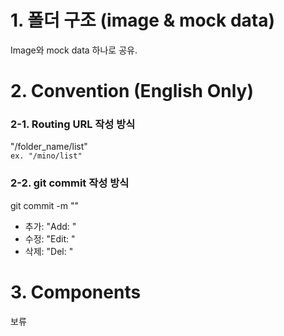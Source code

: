 # 1. 폴더 구조 (image & mock data)
Image와 mock data 하나로 공유.

# 2. Convention (English Only)
### 2-1. Routing URL 작성 방식
"/folder_name/list"
<br>
`ex. "/mino/list"`
### 2-2. git commit 작성 방식
git commit -m ""
* 추가: "Add: "
* 수정: "Edit: "
* 삭제: "Del: "

# 3. Components
보류
